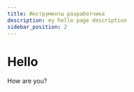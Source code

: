 ```yaml
---
title: Инструменты разработчика
description: my hello page description
sidebar_position: 2
---
```


# Hello

How are you?
